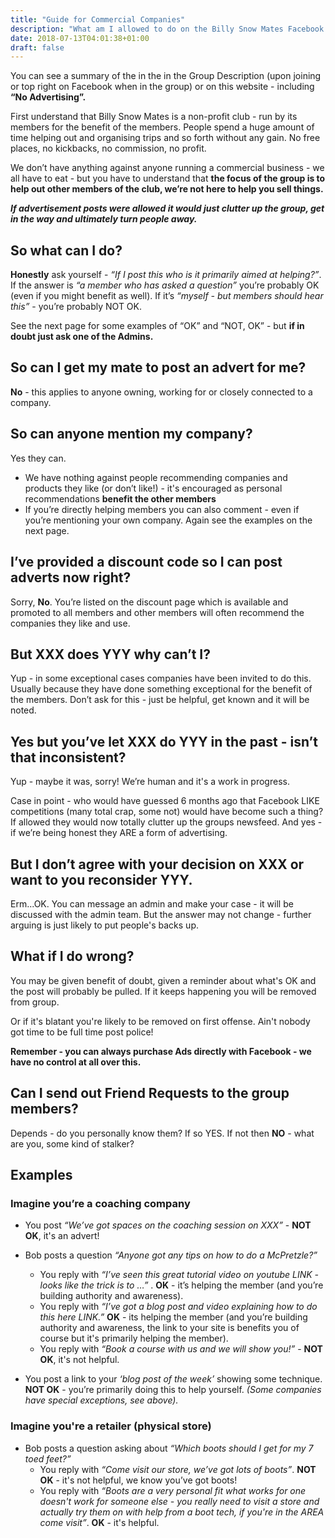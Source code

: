 ```yaml
---
title: "Guide for Commercial Companies"
description: "What am I allowed to do on the Billy Snow Mates Facebook group?"
date: 2018-07-13T04:01:38+01:00
draft: false
---
```


You can see a summary of the in the in the Group Description (upon joining or top right on Facebook when in the group) or on this website - including **“No Advertising”.**

<!--more-->

First understand that Billy Snow Mates is a non-profit club - run by its members for the benefit of the members. People spend a huge amount of time helping out and organising trips and so forth without any gain. No free places, no kickbacks, no commission, no profit.

We don’t have anything against anyone running a commercial business - we all have to eat - but you have to understand that **the focus of the group is to help out other members of the club, we’re not here to help you sell things.**

***If advertisement posts were allowed it would just clutter up the group, get in the way and ultimately turn people away.***

## So what can I do?

**Honestly** ask yourself - *“If I post this who is it primarily aimed at helping?”*. If the answer is *“a member who has asked a question”* you’re probably OK (even if you might benefit as well). If it’s *“myself - but members should hear this”* - you’re probably NOT OK.

See the next page for some examples of “OK” and “NOT, OK” - but **if in doubt just ask one of the Admins.**

## So can I get my mate to post an advert for me?

**No** - this applies to anyone owning, working for or closely connected to a company.

## So can anyone mention my company?

Yes they can. 

- We have nothing against people recommending companies and products they like (or don’t like!) - it's encouraged as personal recommendations **benefit the other members**
- If you’re directly helping members you can also comment - even if you’re mentioning your own company. Again see the examples on the next page.

## I’ve provided a discount code so I can post adverts now right?

Sorry, **No**. You’re listed on the discount page which is available and promoted to all members and other members will often recommend the companies they like and use.

## But XXX does YYY why can’t I?

Yup - in some exceptional cases companies have been invited to do this. Usually because they have done something exceptional for the benefit of the members. Don’t ask for this - just be helpful, get known and it will be noted.

## Yes but you’ve let XXX do YYY in the past - isn’t that inconsistent?

Yup - maybe it was, sorry! We’re human and it's a work in progress. 

Case in point - who would have guessed 6 months ago that Facebook LIKE competitions (many total crap, some not) would have become such a thing? If allowed they would now totally clutter up the groups newsfeed. And yes - if we’re being honest they ARE a form of advertising.

## But I don’t agree with your decision on XXX or want to you reconsider YYY.

Erm...OK. You can message an admin and make your case - it will be discussed with the admin team. But the answer may not change - further arguing is just likely to put people's backs up.

## What if I do wrong?

You may be given benefit of doubt, given a reminder about what's OK and the post will probably be pulled. If it keeps happening you will be removed from group. 

Or if it's blatant you're likely to be removed on first offense. Ain't nobody got time to be full time post police!

**Remember - you can always purchase Ads directly with Facebook - we have no control at all over this.**

## Can I send out Friend Requests to the group members?

Depends - do you personally know them? If so YES. If not then **NO** - what are you, some kind of stalker?

## Examples

### Imagine you’re a coaching company

- You post *“We’ve got spaces on the coaching session on XXX”* - **NOT OK**, it's an advert!

- Bob posts a question *“Anyone got any tips on how to do a McPretzle?”*
    - You reply with *“I’ve seen this great tutorial video on youtube LINK - looks like the trick is to …”* . **OK** - it’s helping the member (and you’re building authority and awareness).
    - You reply with *“I’ve got a blog post and video explaining how to do this here LINK.”* **OK** - its helping the member (and you’re building authority and awareness, the link to your site is benefits you of course but it's primarily helping the member).
    - You reply with *“Book a course with us and we will show you!”* - **NOT OK**, it's not helpful.

- You post a link to your *‘blog post of the week’* showing some technique. **NOT OK**  - you’re primarily doing this to help yourself. *(Some companies have special exceptions, see above).*

### Imagine you're a retailer (physical store)

- Bob posts a question asking about *“Which boots should I get for my 7 toed feet?”*
    - You reply with *“Come visit our store, we’ve got lots of boots”*. **NOT OK** - it's not helpful, we know you’ve got boots!
    - You reply with *“Boots are a very personal fit what works for one doesn't work for someone else - you really need to visit a store and actually try them on with help from a boot tech, if you're in the AREA come visit”*. **OK** - it's helpful.
